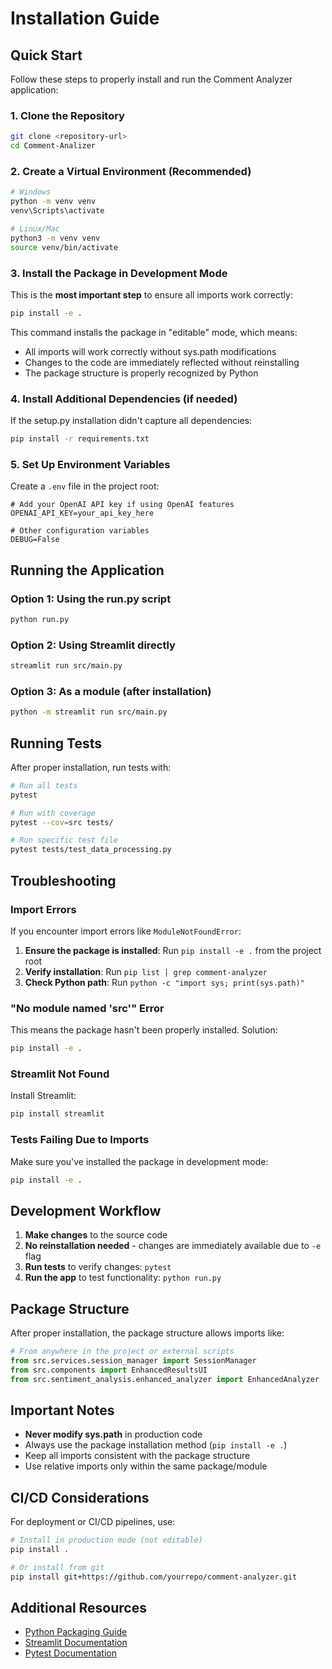 # Installation Guide

## Quick Start

Follow these steps to properly install and run the Comment Analyzer application:

### 1. Clone the Repository
```bash
git clone <repository-url>
cd Comment-Analizer
```

### 2. Create a Virtual Environment (Recommended)
```bash
# Windows
python -m venv venv
venv\Scripts\activate

# Linux/Mac
python3 -m venv venv
source venv/bin/activate
```

### 3. Install the Package in Development Mode
This is the **most important step** to ensure all imports work correctly:

```bash
pip install -e .
```

This command installs the package in "editable" mode, which means:
- All imports will work correctly without sys.path modifications
- Changes to the code are immediately reflected without reinstalling
- The package structure is properly recognized by Python

### 4. Install Additional Dependencies (if needed)
If the setup.py installation didn't capture all dependencies:

```bash
pip install -r requirements.txt
```

### 5. Set Up Environment Variables
Create a `.env` file in the project root:

```env
# Add your OpenAI API key if using OpenAI features
OPENAI_API_KEY=your_api_key_here

# Other configuration variables
DEBUG=False
```

## Running the Application

### Option 1: Using the run.py script
```bash
python run.py
```

### Option 2: Using Streamlit directly
```bash
streamlit run src/main.py
```

### Option 3: As a module (after installation)
```bash
python -m streamlit run src/main.py
```

## Running Tests

After proper installation, run tests with:

```bash
# Run all tests
pytest

# Run with coverage
pytest --cov=src tests/

# Run specific test file
pytest tests/test_data_processing.py
```

## Troubleshooting

### Import Errors
If you encounter import errors like `ModuleNotFoundError`:

1. **Ensure the package is installed**: Run `pip install -e .` from the project root
2. **Verify installation**: Run `pip list | grep comment-analyzer`
3. **Check Python path**: Run `python -c "import sys; print(sys.path)"`

### "No module named 'src'" Error
This means the package hasn't been properly installed. Solution:
```bash
pip install -e .
```

### Streamlit Not Found
Install Streamlit:
```bash
pip install streamlit
```

### Tests Failing Due to Imports
Make sure you've installed the package in development mode:
```bash
pip install -e .
```

## Development Workflow

1. **Make changes** to the source code
2. **No reinstallation needed** - changes are immediately available due to `-e` flag
3. **Run tests** to verify changes: `pytest`
4. **Run the app** to test functionality: `python run.py`

## Package Structure

After proper installation, the package structure allows imports like:

```python
# From anywhere in the project or external scripts
from src.services.session_manager import SessionManager
from src.components import EnhancedResultsUI
from src.sentiment_analysis.enhanced_analyzer import EnhancedAnalyzer
```

## Important Notes

- **Never modify sys.path** in production code
- Always use the package installation method (`pip install -e .`)
- Keep all imports consistent with the package structure
- Use relative imports only within the same package/module

## CI/CD Considerations

For deployment or CI/CD pipelines, use:

```bash
# Install in production mode (not editable)
pip install .

# Or install from git
pip install git+https://github.com/yourrepo/comment-analyzer.git
```

## Additional Resources

- [Python Packaging Guide](https://packaging.python.org/guides/distributing-packages-using-setuptools/)
- [Streamlit Documentation](https://docs.streamlit.io/)
- [Pytest Documentation](https://docs.pytest.org/)